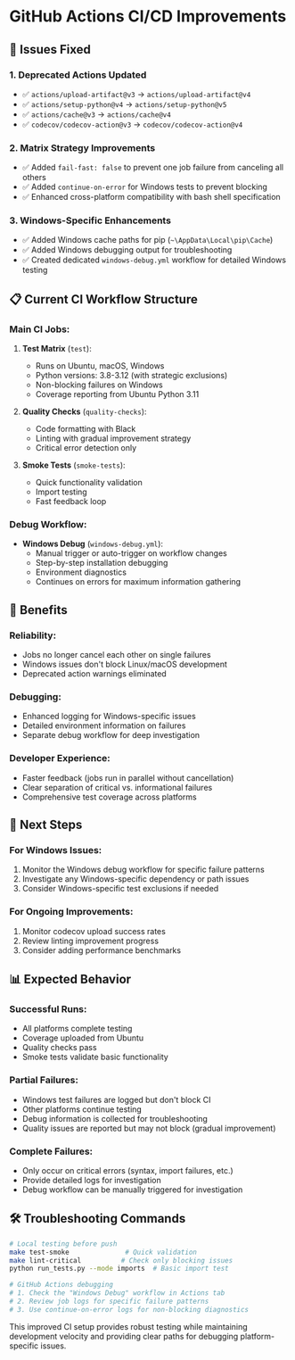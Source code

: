 # GitHub Actions CI/CD Improvements

## 🔧 Issues Fixed

### 1. Deprecated Actions Updated
- ✅ `actions/upload-artifact@v3` → `actions/upload-artifact@v4`
- ✅ `actions/setup-python@v4` → `actions/setup-python@v5`
- ✅ `actions/cache@v3` → `actions/cache@v4`
- ✅ `codecov/codecov-action@v3` → `codecov/codecov-action@v4`

### 2. Matrix Strategy Improvements
- ✅ Added `fail-fast: false` to prevent one job failure from canceling all others
- ✅ Added `continue-on-error` for Windows tests to prevent blocking
- ✅ Enhanced cross-platform compatibility with bash shell specification

### 3. Windows-Specific Enhancements
- ✅ Added Windows cache paths for pip (`~\AppData\Local\pip\Cache`)
- ✅ Added Windows debugging output for troubleshooting
- ✅ Created dedicated `windows-debug.yml` workflow for detailed Windows testing

## 📋 Current CI Workflow Structure

### Main CI Jobs:
1. **Test Matrix** (`test`):
   - Runs on Ubuntu, macOS, Windows
   - Python versions: 3.8-3.12 (with strategic exclusions)
   - Non-blocking failures on Windows
   - Coverage reporting from Ubuntu Python 3.11

2. **Quality Checks** (`quality-checks`):
   - Code formatting with Black
   - Linting with gradual improvement strategy
   - Critical error detection only

3. **Smoke Tests** (`smoke-tests`):
   - Quick functionality validation
   - Import testing
   - Fast feedback loop

### Debug Workflow:
- **Windows Debug** (`windows-debug.yml`):
  - Manual trigger or auto-trigger on workflow changes
  - Step-by-step installation debugging
  - Environment diagnostics
  - Continues on errors for maximum information gathering

## 🎯 Benefits

### Reliability:
- Jobs no longer cancel each other on single failures
- Windows issues don't block Linux/macOS development
- Deprecated action warnings eliminated

### Debugging:
- Enhanced logging for Windows-specific issues
- Detailed environment information on failures
- Separate debug workflow for deep investigation

### Developer Experience:
- Faster feedback (jobs run in parallel without cancellation)
- Clear separation of critical vs. informational failures
- Comprehensive test coverage across platforms

## 🔄 Next Steps

### For Windows Issues:
1. Monitor the Windows debug workflow for specific failure patterns
2. Investigate any Windows-specific dependency or path issues
3. Consider Windows-specific test exclusions if needed

### For Ongoing Improvements:
1. Monitor codecov upload success rates
2. Review linting improvement progress
3. Consider adding performance benchmarks

## 📊 Expected Behavior

### Successful Runs:
- All platforms complete testing
- Coverage uploaded from Ubuntu
- Quality checks pass
- Smoke tests validate basic functionality

### Partial Failures:
- Windows test failures are logged but don't block CI
- Other platforms continue testing
- Debug information is collected for troubleshooting
- Quality issues are reported but may not block (gradual improvement)

### Complete Failures:
- Only occur on critical errors (syntax, import failures, etc.)
- Provide detailed logs for investigation
- Debug workflow can be manually triggered for investigation

## 🛠️ Troubleshooting Commands

```bash
# Local testing before push
make test-smoke              # Quick validation
make lint-critical          # Check only blocking issues
python run_tests.py --mode imports  # Basic import test

# GitHub Actions debugging
# 1. Check the "Windows Debug" workflow in Actions tab
# 2. Review job logs for specific failure patterns
# 3. Use continue-on-error logs for non-blocking diagnostics
```

This improved CI setup provides robust testing while maintaining development velocity and providing clear paths for debugging platform-specific issues.
